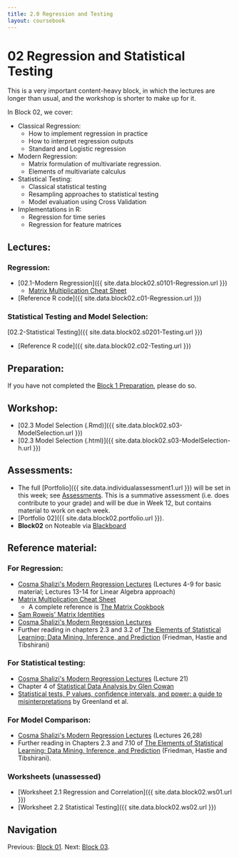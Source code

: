 ```yaml
---
title: 2.0 Regression and Testing
layout: coursebook
---
```

# 02 Regression and Statistical Testing

This is a very important content-heavy block, in which the lectures are longer than usual, and the workshop is shorter to make up for it.

In Block 02, we cover:

* Classical Regression:
  - How to implement regression in practice
  - How to interpret regression outputs
  - Standard and Logistic regression
* Modern Regression:
  - Matrix formulation of multivariate regression.
  - Elements of multivariate calculus
* Statistical Testing:
  - Classical statistical testing
  - Resampling approaches to statistical testing
  - Model evaluation using Cross Validation
* Implementations in R:
  * Regression for time series
  * Regression for feature matrices

## Lectures:

### Regression:

* [02.1-Modern Regression]({{ site.data.block02.s0101-Regression.url }})
  * [Matrix Multiplication Cheat Sheet](02-MatrixCheatsheet.md)
* [Reference R code]({{ site.data.block02.c01-Regression.url }})

### Statistical Testing and Model Selection:

 [02.2-Statistical Testing]({{ site.data.block02.s0201-Testing.url }})
* [Reference R code]({{ site.data.block02.c02-Testing.url }})

## Preparation:

If you have not completed the [Block 1 Preparation](01.md), please do so.

## Workshop:

* [02.3 Model Selection (.Rmd)]({{ site.data.block02.s03-ModelSelection.url }})
* [02.3 Model Selection (.html)]({{ site.data.block02.s03-ModelSelection-h.url }})

## Assessments:

* The full [Portfolio]({{ site.data.individualassessment1.url }}) will be set in this week; see [Assessments](../assessments.md). This is a summative assessment (i.e. does contribute to your grade) and will be due in Week 12, but contains material to work on each week.
* [Portfolio 02]({{ site.data.block02.portfolio.url }}).
* **Block02** on Noteable via [Blackboard](https://www.ole.bris.ac.uk/ultra/courses/_255714_1/cl/outline)

## Reference material:

### For Regression:

* [Cosma Shalizi's Modern Regression Lectures](http://www.stat.cmu.edu/~cshalizi/mreg/15/lectures/) (Lectures 4-9 for basic material; Lectures 13-14 for Linear Algebra approach)
* [Matrix Multiplication Cheat Sheet](02-MatrixCheatsheet.md)
  * A complete reference is [The Matrix Cookbook](https://www.math.uwaterloo.ca/~hwolkowi/matrixcookbook.pdf)
* [Sam Roweis' Matrix Identities](http://robotics.caltech.edu/~sam/TechReports/extern_matrixids.pdf)
* [Cosma Shalizi's Modern Regression Lectures](http://www.stat.cmu.edu/~cshalizi/mreg/15/lectures/)
* Further reading in chapters 2.3 and 3.2 of [The Elements of Statistical Learning: Data Mining, Inference, and Prediction](https://web.stanford.edu/~hastie/Papers/ESLII.pdf) (Friedman, Hastie and Tibshirani)

### For Statistical testing:

* [Cosma Shalizi's Modern Regression Lectures](http://www.stat.cmu.edu/~cshalizi/mreg/15/lectures/) (Lecture 21)
* Chapter 4 of [Statistical Data Analysis by Glen Cowan](http://www.sherrytowers.com/cowan_statistical_data_analysis.pdf)
* [Statistical tests, P values, confidence intervals, and power: a guide to misinterpretations](https://www.ncbi.nlm.nih.gov/pmc/articles/PMC4877414/) by Greenland et al.

### For Model Comparison:

* [Cosma Shalizi's Modern Regression Lectures](http://www.stat.cmu.edu/~cshalizi/mreg/15/lectures/) (Lectures 26,28)
* Further reading in Chapters 2.3 and 7.10 of [The Elements of Statistical Learning: Data Mining, Inference, and Prediction](https://web.stanford.edu/~hastie/Papers/ESLII.pdf) (Friedman, Hastie and Tibshirani).

### Worksheets (unassessed)

* [Worksheet 2.1 Regression and Correlation]({{ site.data.block02.ws01.url }}) 
* [Worksheet 2.2 Statistical Testing]({{ site.data.block02.ws02.url }})

## Navigation

Previous: [Block 01](01.md).
Next: [Block 03](03.md).
